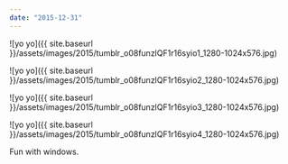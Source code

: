 ```yaml
---
date: "2015-12-31"
---
```


![yo yo]({{ site.baseurl }}/assets/images/2015/tumblr_o08funzlQF1r16syio1_1280-1024x576.jpg)

![yo yo]({{ site.baseurl }}/assets/images/2015/tumblr_o08funzlQF1r16syio2_1280-1024x576.jpg)

![yo yo]({{ site.baseurl }}/assets/images/2015/tumblr_o08funzlQF1r16syio3_1280-1024x576.jpg)

![yo yo]({{ site.baseurl }}/assets/images/2015/tumblr_o08funzlQF1r16syio4_1280-1024x576.jpg)

Fun with windows.
